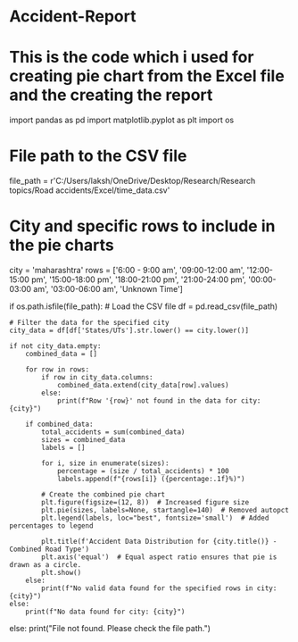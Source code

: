 # Accident-Report

# This is the code which i used for creating pie chart from the Excel file and the creating the report 

import pandas as pd
import matplotlib.pyplot as plt
import os

# File path to the CSV file
file_path = r'C:/Users/laksh/OneDrive/Desktop/Research/Research topics/Road accidents/Excel/time_data.csv'

# City and specific rows to include in the pie charts
city = 'maharashtra'
rows = ['6:00 - 9:00 am', '09:00-12:00 am', '12:00-15:00 pm', '15:00-18:00 pm', '18:00-21:00 pm', '21:00-24:00 pm', '00:00-03:00 am', '03:00-06:00 am', 'Unknown Time']

if os.path.isfile(file_path):
    # Load the CSV file
    df = pd.read_csv(file_path)

    # Filter the data for the specified city
    city_data = df[df['States/UTs'].str.lower() == city.lower()]

    if not city_data.empty:
        combined_data = []

        for row in rows:
            if row in city_data.columns:
                combined_data.extend(city_data[row].values)
            else:
                print(f"Row '{row}' not found in the data for city: {city}")

        if combined_data:
            total_accidents = sum(combined_data)
            sizes = combined_data
            labels = []

            for i, size in enumerate(sizes):
                percentage = (size / total_accidents) * 100
                labels.append(f"{rows[i]} ({percentage:.1f}%)")

            # Create the combined pie chart
            plt.figure(figsize=(12, 8))  # Increased figure size
            plt.pie(sizes, labels=None, startangle=140)  # Removed autopct
            plt.legend(labels, loc="best", fontsize='small')  # Added percentages to legend

            plt.title(f'Accident Data Distribution for {city.title()} - Combined Road Type')
            plt.axis('equal')  # Equal aspect ratio ensures that pie is drawn as a circle.
            plt.show()
        else:
            print(f"No valid data found for the specified rows in city: {city}")
    else:
        print(f"No data found for city: {city}")
else:
    print("File not found. Please check the file path.")
